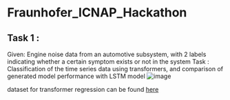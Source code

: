 # Fraunhofer_ICNAP_Hackathon

## Task 1 : 
Given: Engine noise data from an automotive subsystem, with 2 labels indicating whether a certain symptom exists or not in the system
Task : Classification of the time series data using transformers, and comparison of generated model performance with LSTM model
![image](https://user-images.githubusercontent.com/15308488/169769158-052d6e56-b9a6-48be-900d-3f5602b00cf5.png)


dataset for transformer regression can be found [here](https://www.kaggle.com/datasets/vinayak123tyagi/milling-data-set-prognostic-data)
